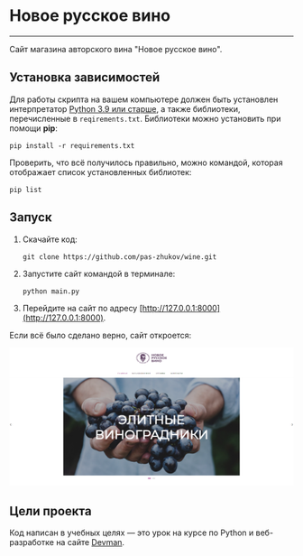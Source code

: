 # Новое русское вино

---

Сайт магазина авторского вина "Новое русское вино".

## Установка зависимостей
Для работы скрипта на вашем компьютере должен быть установлен интерпретатор [Python 3.9 или старше](https://www.python.org/downloads/), а также библиотеки, перечисленные в `reqirements.txt`.
Библиотеки можно установить при помощи **pip**:
```
pip install -r requirements.txt
```
Проверить, что всё получилось правильно, можно командой, которая отображает список установленных библиотек:
``` 
pip list
```

## Запуск

1. Скачайте код:
    ``` 
    git clone https://github.com/pas-zhukov/wine.git
    ```
2. Запустите сайт командой в терминале:
    ```
    python main.py
    ```
3. Перейдите на сайт по адресу [http://127.0.0.1:8000](http://127.0.0.1:8000).

Если всё было сделано верно, сайт откроется:

![img](/images/site_screen.png)


## Цели проекта

Код написан в учебных целях — это урок на курсе по Python и веб-разработке на сайте [Devman](https://dvmn.org).
